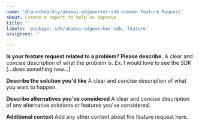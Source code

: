 ```yaml
---
name: '@launchdarkly/akamai-edgeworker-sdk-common Feature Request'
about: Create a report to help us improve
title: ''
labels: 'package: sdk/akamai-edgeworker-sdk, feature'
assignees: ''

---
```


**Is your feature request related to a problem? Please describe.**
A clear and concise description of what the problem is. Ex. I would love to see the SDK [...does something new...]

**Describe the solution you'd like**
A clear and concise description of what you want to happen.

**Describe alternatives you've considered**
A clear and concise description of any alternative solutions or features you've considered.

**Additional context**
Add any other context about the feature request here.